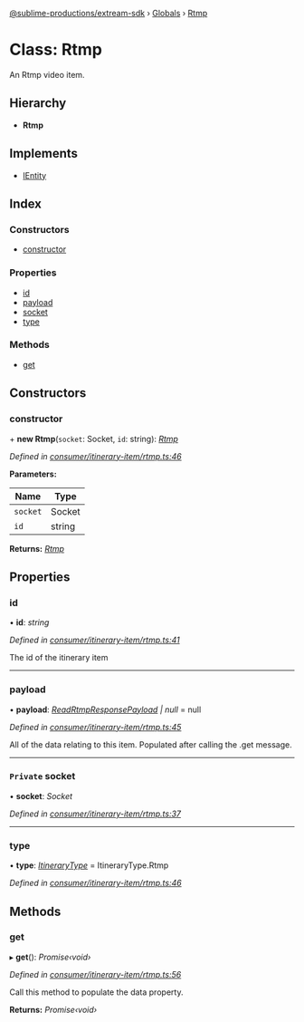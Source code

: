 [@sublime-productions/extream-sdk](../README.md) › [Globals](../globals.md) › [Rtmp](rtmp.md)

# Class: Rtmp

An Rtmp video item.

## Hierarchy

* **Rtmp**

## Implements

* [IEntity](../interfaces/ientity.md)

## Index

### Constructors

* [constructor](rtmp.md#constructor)

### Properties

* [id](rtmp.md#id)
* [payload](rtmp.md#payload)
* [socket](rtmp.md#private-socket)
* [type](rtmp.md#type)

### Methods

* [get](rtmp.md#get)

## Constructors

###  constructor

\+ **new Rtmp**(`socket`: Socket, `id`: string): *[Rtmp](rtmp.md)*

*Defined in [consumer/itinerary-item/rtmp.ts:46](https://github.com/Extream-SaaS/ex-sdk/blob/ed34b16/src/consumer/itinerary-item/rtmp.ts#L46)*

**Parameters:**

Name | Type |
------ | ------ |
`socket` | Socket |
`id` | string |

**Returns:** *[Rtmp](rtmp.md)*

## Properties

###  id

• **id**: *string*

*Defined in [consumer/itinerary-item/rtmp.ts:41](https://github.com/Extream-SaaS/ex-sdk/blob/ed34b16/src/consumer/itinerary-item/rtmp.ts#L41)*

The id of the itinerary item

___

###  payload

• **payload**: *[ReadRtmpResponsePayload](../interfaces/readrtmpresponsepayload.md) | null* = null

*Defined in [consumer/itinerary-item/rtmp.ts:45](https://github.com/Extream-SaaS/ex-sdk/blob/ed34b16/src/consumer/itinerary-item/rtmp.ts#L45)*

All of the data relating to this item. Populated after calling the .get message.

___

### `Private` socket

• **socket**: *Socket*

*Defined in [consumer/itinerary-item/rtmp.ts:37](https://github.com/Extream-SaaS/ex-sdk/blob/ed34b16/src/consumer/itinerary-item/rtmp.ts#L37)*

___

###  type

• **type**: *[ItineraryType](../enums/itinerarytype.md)* = ItineraryType.Rtmp

*Defined in [consumer/itinerary-item/rtmp.ts:46](https://github.com/Extream-SaaS/ex-sdk/blob/ed34b16/src/consumer/itinerary-item/rtmp.ts#L46)*

## Methods

###  get

▸ **get**(): *Promise‹void›*

*Defined in [consumer/itinerary-item/rtmp.ts:56](https://github.com/Extream-SaaS/ex-sdk/blob/ed34b16/src/consumer/itinerary-item/rtmp.ts#L56)*

Call this method to populate the data property.

**Returns:** *Promise‹void›*
